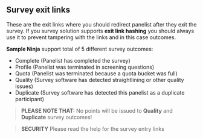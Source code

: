 ## Survey exit links
These are the exit links where you should redirect panelist after they exit the survey. If you survey solution supports **exit link hashing** you should always use it to prevent tampering with the links and in this case outcomes.

**Sample Ninja** support total of 5 different survey outcomes:

- Complete (Panelist has completed the survey)
- Profile (Panelist was terminated in screening questions)
- Quota (Panelist was terminated because a quota bucket was full)
- Quality (Survey software has detected straightlining or other quality issues)
- Duplicate (Survey software has detected this panelist as a duplicate participant)

> **PLEASE NOTE THAT:** No points will be issued to **Quality** and **Duplicate** survey outcomes!

> **SECURITY** Please read the help for the survey entry links
